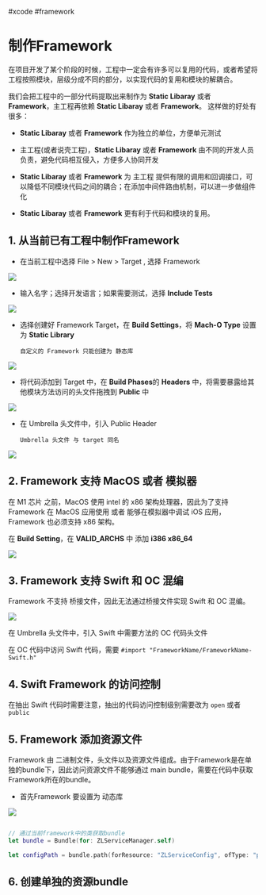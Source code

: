 #xcode
#framework

# 制作Framework

在项目开发了某个阶段的时候，工程中一定会有许多可以复用的代码，或者希望将工程按照模块，层级分成不同的部分，以实现代码的复用和模块的解耦合。

我们会把工程中的一部分代码提取出来制作为 **Static Libaray** 或者 **Framework**，主工程再依赖 **Static Libaray** 或者 **Framework**。 这样做的好处有很多：

- **Static Libaray** 或者 **Framework** 作为独立的单位，方便单元测试

- 主工程(或者说壳工程)，**Static Libaray** 或者 **Framework** 由不同的开发人员负责，避免代码相互侵入，方便多人协同开发

- **Static Libaray** 或者 **Framework** 为 主工程 提供有限的调用和回调接口，可以降低不同模块代码之间的耦合；在添加中间件路由机制，可以进一步做组件化

- **Static Libaray** 或者 **Framework**  更有利于代码和模块的复用。

## 1. 从当前已有工程中制作Framework 

- 在当前工程中选择 File > New > Target , 选择 Framework

![](https://github.com/existorlive/existorlivepic/raw/master/%E6%88%AA%E5%B1%8F2020-12-30%20%E4%B8%8B%E5%8D%889.18.39.png)

- 输入名字；选择开发语言；如果需要测试，选择 **Include Tests**

![](https://github.com/existorlive/existorlivepic/raw/master/%E6%88%AA%E5%B1%8F2020-12-30%20%E4%B8%8B%E5%8D%889.21.02.png)

- 选择创建好 Framework Target，在 **Build Settings**，将 **Mach-O Type** 设置为 **Static Library**
  
      自定义的 Framework 只能创建为 静态库

![](https://github.com/existorlive/existorlivepic/raw/master/%E6%88%AA%E5%B1%8F2020-12-30%20%E4%B8%8A%E5%8D%883.50.17.png)

- 将代码添加到 Target 中，在 **Build Phases**的 **Headers** 中，将需要暴露给其他模块方法访问的头文件拖拽到 **Public** 中

![](https://github.com/existorlive/existorlivepic/raw/master/%E6%88%AA%E5%B1%8F2020-12-30%20%E4%B8%8A%E5%8D%883.52.55.png)

- 在 Umbrella 头文件中，引入 Public Header

      Umbrella 头文件 与 target 同名

![](https://github.com/existorlive/existorlivepic/raw/master/%E6%88%AA%E5%B1%8F2020-12-30%20%E4%B8%8B%E5%8D%889.31.40.png)



## 2. Framework 支持 MacOS 或者 模拟器

在 M1 芯片 之前，MacOS 使用 intel 的 x86
 架构处理器，因此为了支持 Framework 在 MacOS 应用使用 或者 能够在模拟器中调试 iOS 应用，Framework 也必须支持 x86 架构。

在 **Build Setting**，在 **VALID_ARCHS** 中 添加 **i386 x86_64**

![](https://github.com/existorlive/existorlivepic/raw/master/%E6%88%AA%E5%B1%8F2020-12-30%20%E4%B8%8A%E5%8D%883.51.37.png)


## 3. Framework 支持 Swift 和 OC 混编

Framework 不支持 桥接文件，因此无法通过桥接文件实现 Swift 和 OC 混编。

![](https://github.com/existorlive/existorlivepic/raw/master/%E6%88%AA%E5%B1%8F2020-12-30%20%E4%B8%8B%E5%8D%888.21.18.png)


在 Umbrella 头文件中，引入 Swift 中需要方法的 OC 代码头文件

在 OC 代码中访问 Swift 代码，需要 `#import "FrameworkName/FrameworkName-Swift.h"`


## 4. Swift Framework 的访问控制

在抽出 Swift 代码时需要注意，抽出的代码访问控制级别需要改为 `open` 或者 `public`


## 5. Framework 添加资源文件

Framework 由 二进制文件，头文件以及资源文件组成。由于Framework是在单独的bundle下，因此访问资源文件不能够通过 main bundle，需要在代码中获取 Framework所在的bundle。

- 首先Framework 要设置为 动态库

![](https://github.com/existorlive/existorlivepic/raw/master/%E6%88%AA%E5%B1%8F2021-02-01%20%E4%B8%8A%E5%8D%883.01.27.png)


```swift

// 通过当前framework中的类获取bundle
let bundle = Bundle(for: ZLServiceManager.self)

let configPath = bundle.path(forResource: "ZLServiceConfig", ofType: "plist")

```


## 6. 创建单独的资源bundle